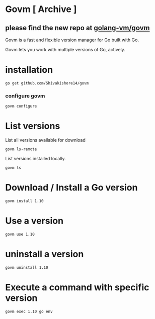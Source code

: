 # Govm [ Archive ]

## please find the new repo at [golang-vm/govm](https://github.com/golang-vm/govm)

Govm is a fast and flexible version manager for Go built with Go.

Govm lets you work with multiple versions of Go, actively.


# installation

```
go get github.com/Shivakishore14/govm
```
### configure govm
```
govm configure
```

# List versions
List all versions available for download
```
govm ls-remote
```

List versions installed locally.
```
govm ls
```

# Download / Install a Go version
```
govm install 1.10
```

# Use a version
```
govm use 1.10
```

# uninstall a version
```
govm uninstall 1.10
```

# Execute a command with specific version
```
govm exec 1.10 go env
```